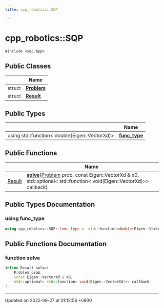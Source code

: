 ```yaml
---
title: cpp_robotics::SQP

---
```


# cpp_robotics::SQP






`#include <sqp.hpp>`

## Public Classes

|                | Name           |
| -------------- | -------------- |
| struct | **[Problem](/cpp_robotics/doxybook/Classes/structcpp__robotics_1_1SQP_1_1Problem/)**  |
| struct | **[Result](/cpp_robotics/doxybook/Classes/structcpp__robotics_1_1SQP_1_1Result/)**  |

## Public Types

|                | Name           |
| -------------- | -------------- |
| using std::function< double(Eigen::VectorXd)> | **[func_type](/cpp_robotics/doxybook/Classes/classcpp__robotics_1_1SQP/#using-func-type)**  |

## Public Functions

|                | Name           |
| -------------- | -------------- |
| [Result](/cpp_robotics/doxybook/Classes/structcpp__robotics_1_1SQP_1_1Result/) | **[solve](/cpp_robotics/doxybook/Classes/classcpp__robotics_1_1SQP/#function-solve)**([Problem](/cpp_robotics/doxybook/Classes/structcpp__robotics_1_1SQP_1_1Problem/) prob, const Eigen::VectorXd & x0, std::optional< std::function< void(Eigen::VectorXd)>> callback) |

## Public Types Documentation

### using func_type

```cpp
using cpp_robotics::SQP::func_type =  std::function<double(Eigen::VectorXd)>;
```


## Public Functions Documentation

### function solve

```cpp
inline Result solve(
    Problem prob,
    const Eigen::VectorXd & x0,
    std::optional< std::function< void(Eigen::VectorXd)>> callback
)
```


-------------------------------

Updated on 2022-09-27 at 01:12:56 +0900